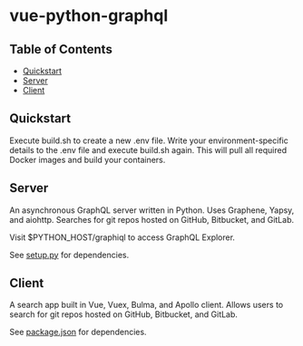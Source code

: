 # vue-python-graphql

## Table of Contents  

* [Quickstart](#quickstart)<a name="quickstart"/>
* [Server](#server)<a name="server"/>
* [Client](#client)<a name="client"/>

## Quickstart

Execute build.sh to create a new .env file. Write your environment-specific details to the .env file and execute build.sh again. 
This will pull all required Docker images and build your containers.

## Server

An asynchronous GraphQL server written in Python. Uses Graphene, Yapsy, and aiohttp. Searches for git repos hosted on GitHub, Bitbucket, and GitLab.  

Visit $PYTHON_HOST/graphiql to access GraphQL Explorer.

See [setup.py](server/setup.py) for dependencies.

## Client

A search app built in Vue, Vuex, Bulma, and Apollo client. Allows users to search for git repos hosted on GitHub, Bitbucket, and GitLab.  

See [package.json](client/package.json) for dependencies.
